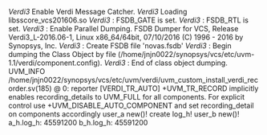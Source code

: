 *Verdi3* Enable Verdi Message Catcher.
*Verdi3* Loading libsscore_vcs201606.so
*Verdi3* : FSDB_GATE is set.
*Verdi3* : FSDB_RTL is set.
*Verdi3* : Enable Parallel Dumping.
FSDB Dumper for VCS, Release Verdi3_L-2016.06-1, Linux x86_64/64bit, 07/10/2016
(C) 1996 - 2016 by Synopsys, Inc.
*Verdi3* : Create FSDB file 'novas.fsdb'
*Verdi3* : Begin dumping the Class Object by file (/home/jnjn0022/synopsys/vcs/etc/uvm-1.1/verdi/component.config).
*Verdi3* : End of class object dumping.
UVM_INFO /home/jnjn0022/synopsys/vcs/etc/uvm/verdi/uvm_custom_install_verdi_recorder.sv(185) @ 0: reporter [VERDI_TR_AUTO] +UVM_TR_RECORD implicitly enables recording_details to UVM_FULL for all components. For explicit control use +UVM_DISABLE_AUTO_COMPONENT and set recording_detail on components accordingly
user_a new()!
create log_h!
user_b new()!
a_h.log_h:             45591200
b_h.log_h:             45591200
